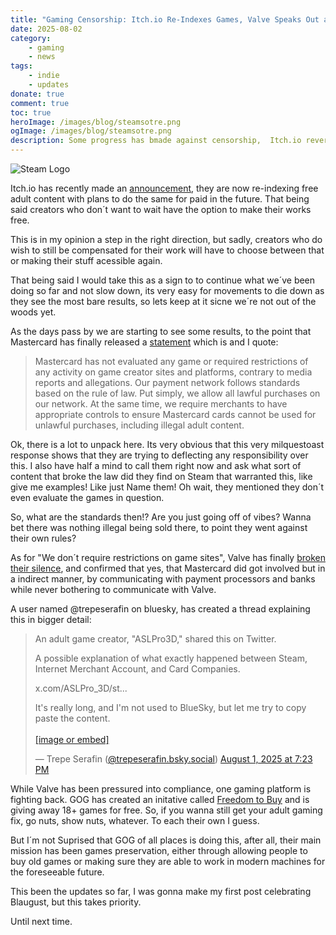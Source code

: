 ```yaml
---
title: "Gaming Censorship: Itch.io Re-Indexes Games, Valve Speaks Out and More"
date: 2025-08-02
category:
    - gaming
    - news
tags:
    - indie
    - updates
donate: true
comment: true
toc: true
heroImage: /images/blog/steamsotre.png
ogImage: /images/blog/steamsotre.png
description: Some progress has bmade against censorship,  Itch.io reversed some of its decisions, Mastercard tries to deflect Blame, and GOG joins the fight with a giveaway.
---
```

![Steam Logo](/images/blog/steamsotre.png)

Itch.io has recently made an [announcement](https://itch.io/t/5149036/reindexing-adult-nsfw-content), they are now re-indexing free adult content with plans to do the same for paid in the future. That being said creators who don´t want to wait have the option to make their works free.

This is in my opinion a step in the right direction, but sadly, creators who do wish to still be compensated for their work will have to choose between that or making their stuff acessible again.

That being said  I would take this as a sign to to continue what we´ve been doing so far and not slow down, its very easy for movements to die down as they see the most bare results, so lets keep at it sicne we´re not out of the woods yet.

As the days pass by we are starting to see some results, to the point that Mastercard has finally released a [statement](https://archive.ph/IsoIc) which is and I quote:
> Mastercard has not evaluated any game or required restrictions of any activity on game creator sites and platforms, contrary to media reports and allegations.
Our payment network follows standards based on the rule of law. Put simply, we allow all lawful purchases on our network. At the same time, we require merchants to have appropriate controls to ensure Mastercard cards cannot be used for unlawful purchases, including illegal adult content.

Ok, there is a lot to unpack here. Its very obvious that this very milquestoast response shows that they are trying to deflecting any responsibility over this. I also have half a mind to call them right now and ask what sort of content that broke the law did they find on Steam that warranted this, like give me examples! Like just Name them! Oh wait, they mentioned they don´t even evaluate the games in question.

So, what are the standards then!? Are you just going off of vibes? Wanna bet there was nothing illegal being sold there, to point they went against their own rules?

As for "We don´t require restrictions on game sites", Valve has finally [broken their silence](https://kotaku.com/mastercard-denies-pressuring-steam-to-censor-nsfw-games-2000614393), and confirmed that yes, that Mastercard did got involved but in a indirect manner, by communicating with payment processors and banks while never bothering to communicate with Valve.

A user named @trepeserafin on bluesky, has created a thread explaining this in bigger detail:

<blockquote class="bluesky-embed" data-bluesky-uri="at://did:plc:l3zvatao6tih4hpyun76qzgp/app.bsky.feed.post/3lvebgrq3j22n" data-bluesky-cid="bafyreigacl42zrqffuinyqhsz6x27hw3v2vnosizh3yhxsbapuxkupzywe" data-bluesky-embed-color-mode="system"><p lang="en">An adult game creator, &quot;ASLPro3D,&quot; shared this on Twitter.

A possible explanation of what exactly happened between Steam, Internet Merchant Account, and Card Companies.

x.com/ASLPro_3D/st...

It&#x27;s really long, and I&#x27;m not used to BlueSky, but let me try to copy paste the content.<br><br><a href="https://bsky.app/profile/did:plc:l3zvatao6tih4hpyun76qzgp/post/3lvebgrq3j22n?ref_src=embed">[image or embed]</a></p>&mdash; Trepe Serafin (<a href="https://bsky.app/profile/did:plc:l3zvatao6tih4hpyun76qzgp?ref_src=embed">@trepeserafin.bsky.social</a>) <a href="https://bsky.app/profile/did:plc:l3zvatao6tih4hpyun76qzgp/post/3lvebgrq3j22n?ref_src=embed">August 1, 2025 at 7:23 PM</a></blockquote><script async src="https://embed.bsky.app/static/embed.js" charset="utf-8"></script>


While Valve has been pressured into compliance, one gaming platform is fighting back. GOG has created an initative called [Freedom to Buy](https://items.gog.com/freedomtobuy/index.html) and is giving away 18+ games for free. So, if you wanna still get your adult gaming fix, go nuts, show nuts, whatever. To each their own I guess.

But I´m not Suprised that GOG of all places is doing this, after all, their main mission has been games preservation, either through allowing people to buy old games or making sure they are able to work in modern machines for the foreseeable future.

This been the updates so far, I was gonna make my first post celebrating Blaugust, but this takes priority. 

Until next time. 




